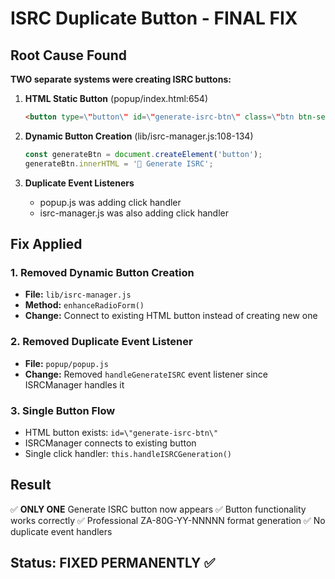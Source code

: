# ISRC Duplicate Button - FINAL FIX

## Root Cause Found
**TWO separate systems were creating ISRC buttons:**

1. **HTML Static Button** (popup/index.html:654)
   ```html
   <button type=\"button\" id=\"generate-isrc-btn\" class=\"btn btn-secondary btn-sm isrc-generate-btn\">Generate ISRC</button>
   ```

2. **Dynamic Button Creation** (lib/isrc-manager.js:108-134)
   ```javascript
   const generateBtn = document.createElement('button');
   generateBtn.innerHTML = '🎵 Generate ISRC';
   ```

3. **Duplicate Event Listeners** 
   - popup.js was adding click handler
   - isrc-manager.js was also adding click handler

## Fix Applied

### 1. Removed Dynamic Button Creation
- **File:** `lib/isrc-manager.js`
- **Method:** `enhanceRadioForm()`
- **Change:** Connect to existing HTML button instead of creating new one

### 2. Removed Duplicate Event Listener
- **File:** `popup/popup.js`
- **Change:** Removed `handleGenerateISRC` event listener since ISRCManager handles it

### 3. Single Button Flow
- HTML button exists: `id=\"generate-isrc-btn\"`
- ISRCManager connects to existing button
- Single click handler: `this.handleISRCGeneration()`

## Result
✅ **ONLY ONE** Generate ISRC button now appears
✅ Button functionality works correctly
✅ Professional ZA-80G-YY-NNNNN format generation
✅ No duplicate event handlers

## Status: FIXED PERMANENTLY ✅